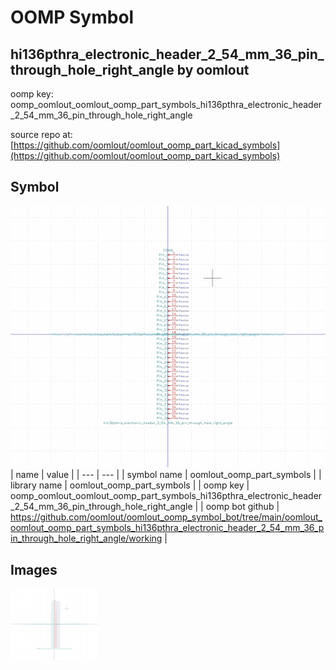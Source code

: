 # OOMP Symbol  
## hi136pthra_electronic_header_2_54_mm_36_pin_through_hole_right_angle  by oomlout  
  
oomp key: oomp_oomlout_oomlout_oomp_part_symbols_hi136pthra_electronic_header_2_54_mm_36_pin_through_hole_right_angle  
  
source repo at: [https://github.com/oomlout/oomlout_oomp_part_kicad_symbols](https://github.com/oomlout/oomlout_oomp_part_kicad_symbols)  
## Symbol  
  
[![working.png](working_600.png)](working.png)  
| name | value | 
| --- | --- | 
| symbol name | oomlout_oomp_part_symbols | 
| library name | oomlout_oomp_part_symbols | 
| oomp key | oomp_oomlout_oomlout_oomp_part_symbols_hi136pthra_electronic_header_2_54_mm_36_pin_through_hole_right_angle | 
| oomp bot github | https://github.com/oomlout/oomlout_oomp_symbol_bot/tree/main/oomlout_oomlout_oomp_part_symbols_hi136pthra_electronic_header_2_54_mm_36_pin_through_hole_right_angle/working | 
## Images  
  
[![working.png](working_140.png)](working.png)  
